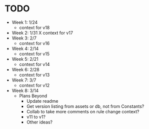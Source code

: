 # TODO

- Week 1: 1/24
    - context for v18
- Week 2: 1/31
    X context for v17
- Week 3: 2/7
    - context for v16
- Week 4: 2/14
    - context for v15
- Week 5: 2/21
    - context for v14
- Week 6: 2/28
    - context for v13
- Week 7: 3/7
    - context for v12
- Week 8: 3/14
    - Plans Beyond
        - Update readme
        - Get version listing from assets or db, not from Constants?
        - Collab to take more comments on rule change context?
        - v11 to v1?
        - Other ideas?
